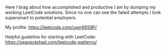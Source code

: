 Here I brag about how accomplished and productive I am by dumping my working LeetCode solutions. Since no one can see the failed attempts I look supersmart to potential employers.

My profile: 
https://leetcode.com/user6659P/

Helpful guideline for starting with LeetCode: 
https://seanprashad.com/leetcode-patterns/